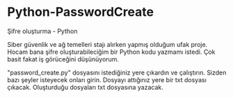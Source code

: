 # Python-PasswordCreate
Şifre oluşturma - Python

Siber güvenlik ve ağ temelleri stajı alırken yapmış olduğum ufak proje. Hocam bana şifre oluşturabileciğim bir Python kodu yazmamı istedi. Çok basit fakat iş görüceğini düşünüyorum.

"password_create.py" dosyasını istediğiniz yere çıkardın ve çalıştırın.
Sizden bazı şeyler isteyecek onları girin.
Dosyayı attığınız yere bir txt dosyası çıkacak. Oluşturduğu dosyaları txt dosyasına yazacak.
